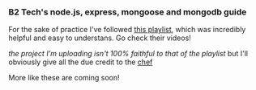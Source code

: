 ### B2 Tech's node.js, express, mongoose and mongodb guide

For the sake of practice I've followed [this playlist](https://www.youtube.com/watch?v=mZKqKV3jq4g&list=PLA7e3zmT6XQU_YoMn_Z9vpAOskP9xq57s&index=1&ab_channel=B2Tech), 
which was incredibly helpful and easy to understans. Go check their videos! 

_the project I'm uploading isn't 100% faithful to that of the playlist_ but I'll obviously give all 
the due credit to the [chef](https://www.youtube.com/@B2Tech)

More like these are coming soon! 